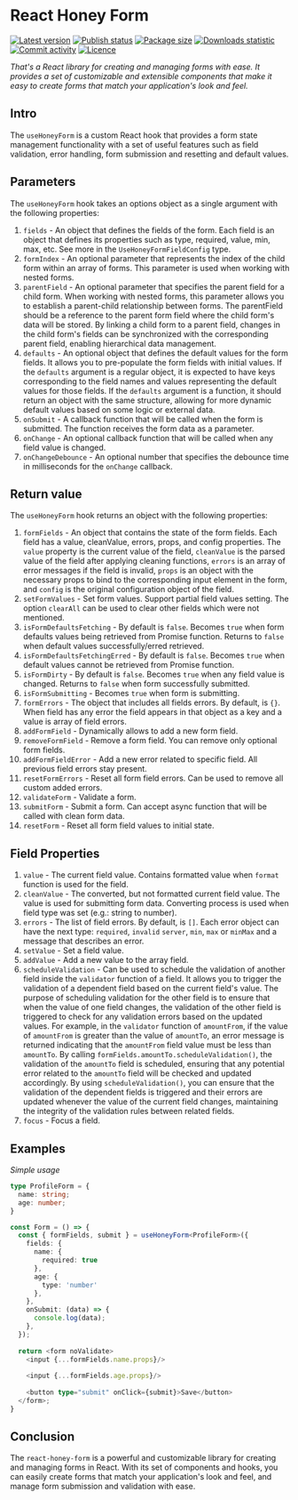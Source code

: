 # React Honey Form


[![Latest version](https://img.shields.io/npm/v/@tynik/react-honey-form)](https://www.npmjs.com/package/@tynik/react-honey-form)
[![Publish status](https://github.com/Tynik/react-honey-form/actions/workflows/publish.yml/badge.svg)](https://github.com/Tynik/react-honey-form/actions/workflows/publish.yml)
[![Package size](https://img.shields.io/bundlephobia/minzip/@tynik/react-honey-form)](https://www.npmjs.com/package/@tynik/react-honey-form)
[![Downloads statistic](https://img.shields.io/npm/dm/@tynik/react-honey-form)](https://www.npmjs.com/package/@tynik/react-honey-form)
[![Commit activity](https://img.shields.io/github/commit-activity/m/tynik/react-honey-form)](https://www.npmjs.com/package/@tynik/react-honey-form)
[![Licence](https://img.shields.io/npm/l/@tynik/react-honey-form)](https://www.npmjs.com/package/@tynik/react-honey-form)

*That's a React library for creating and managing forms with ease. It provides a set of customizable and extensible components that make it easy to create forms that match your application's look and feel.*

## Intro

The `useHoneyForm` is a custom React hook that provides a form state management functionality with a set of useful features such as field validation, error handling, form submission and resetting and default values.

## Parameters

The `useHoneyForm` hook takes an options object as a single argument with the following properties:

1. `fields` - An object that defines the fields of the form. Each field is an object that defines its properties such as type, required, value, min, max, etc. See more in the `UseHoneyFormFieldConfig` type.
1. `formIndex` - An optional parameter that represents the index of the child form within an array of forms. This parameter is used when working with nested forms.
1. `parentField` - An optional parameter that specifies the parent field for a child form. When working with nested forms, this parameter allows you to establish a parent-child relationship between forms. The parentField should be a reference to the parent form field where the child form's data will be stored. By linking a child form to a parent field, changes in the child form's fields can be synchronized with the corresponding parent field, enabling hierarchical data management.
1. `defaults` - An optional object that defines the default values for the form fields. It allows you to pre-populate the form fields with initial values. If the `defaults` argument is a regular object, it is expected to have keys corresponding to the field names and values representing the default values for those fields. If the `defaults` argument is a function, it should return an object with the same structure, allowing for more dynamic default values based on some logic or external data.
1. `onSubmit` - A callback function that will be called when the form is submitted. The function receives the form data as a parameter.
1. `onChange` - An optional callback function that will be called when any field value is changed.
1. `onChangeDebounce` - An optional number that specifies the debounce time in milliseconds for the `onChange` callback.

## Return value

The `useHoneyForm` hook returns an object with the following properties:

1. `formFields` - An object that contains the state of the form fields. Each field has a value, cleanValue, errors, props, and config properties. The `value` property is the current value of the field, `cleanValue` is the parsed value of the field after applying cleaning functions, `errors` is an array of error messages if the field is invalid, `props` is an object with the necessary props to bind to the corresponding input element in the form, and `config` is the original configuration object of the field.
1. `setFormValues` - Set form values. Support partial field values setting. The option `clearAll` can be used to clear other fields which were not mentioned.
1. `isFormDefaultsFetching` - By default is `false`. Becomes `true` when form defaults values being retrieved from Promise function. Returns to `false` when default values successfully/erred retrieved.
1. `isFormDefaultsFetchingErred` - By default is `false`. Becomes `true` when default values cannot be retrieved from Promise function.
1. `isFormDirty` - By default is `false`. Becomes `true` when any field value is changed. Returns to `false` when form successfully submitted.
1. `isFormSubmitting` - Becomes `true` when form is submitting.
1. `formErrors` - The object that includes all fields errors. By default, is `{}`. When field has any error the field appears in that object as a key and a value is array of field errors.
1. `addFormField` - Dynamically allows to add a new form field.
1. `removeFormField` - Remove a form field. You can remove only optional form fields.
1. `addFormFieldError` - Add a new error related to specific field. All previous field errors stay present.
1. `resetFormErrors` - Reset all form field errors. Can be used to remove all custom added errors.
1. `validateForm` - Validate a form.
1. `submitForm` - Submit a form. Can accept async function that will be called with clean form data.
1. `resetForm` - Reset all form field values to initial state.

## Field Properties

1. `value` - The current field value. Contains formatted value when `format` function is used for the field.
1. `cleanValue` - The converted, but not formatted current field value. The value is used for submitting form data. Converting process is used when field type was set (e.g.: string to number).  
1. `errors` - The list of field errors. By default, is `[]`. Each error object can have the next type: `required`, `invalid` `server`, `min`, `max` or `minMax` and a message that describes an error.
1. `setValue` - Set a field value.
1. `addValue` - Add a new value to the array field.
1. `scheduleValidation` - Can be used to schedule the validation of another field inside the `validator` function of a field. It allows you to trigger the validation of a dependent field based on the current field's value. The purpose of scheduling validation for the other field is to ensure that when the value of one field changes, the validation of the other field is triggered to check for any validation errors based on the updated values. For example, in the `validator` function of `amountFrom`, if the value of `amountFrom` is greater than the value of `amountTo`, an error message is returned indicating that the `amountFrom` field value must be less than `amountTo`. By calling `formFields.amountTo.scheduleValidation()`, the validation of the `amountTo` field is scheduled, ensuring that any potential error related to the `amountTo` field will be checked and updated accordingly. By using `scheduleValidation()`, you can ensure that the validation of the dependent fields is triggered and their errors are updated whenever the value of the current field changes, maintaining the integrity of the validation rules between related fields.
1. `focus` - Focus a field.

## Examples

*Simple usage*

```typescript jsx
type ProfileForm = {
  name: string;
  age: number;
}

const Form = () => {
  const { formFields, submit } = useHoneyForm<ProfileForm>({
    fields: {
      name: {
        required: true
      },
      age: {
        type: 'number'
      },
    },
    onSubmit: (data) => {
      console.log(data);
    },
  });
  
  return <form noValidate>
    <input {...formFields.name.props}/>
    
    <input {...formFields.age.props}/>
    
    <button type="submit" onClick={submit}>Save</button>
  </form>;
}
```

## Conclusion

The `react-honey-form` is a powerful and customizable library for creating and managing forms in React. With its set of components and hooks, you can easily create forms that match your application's look and feel, and manage form submission and validation with ease.